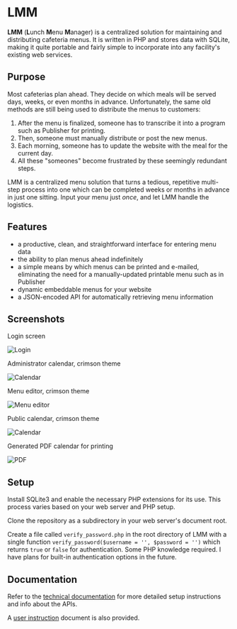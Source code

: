 # LMM

**LMM** (**L**unch **M**enu **M**anager) is a centralized solution for maintaining and distributing cafeteria menus. It is written in PHP and stores data with SQLite, making it quite portable and fairly simple to incorporate into any facility's existing web services.

## Purpose

Most cafeterias plan ahead. They decide on which meals will be served days, weeks, or even months in advance. Unfortunately, the same old methods are still being used to distribute the menus to customers:

1. After the menu is finalized, someone has to transcribe it into a program such as Publisher for printing.
2. Then, someone must manually distribute or post the new menus.
3. Each morning, someone has to update the website with the meal for the current day.
4. All these "someones" become frustrated by these seemingly redundant steps.

LMM is a centralized menu solution that turns a tedious, repetitive multi-step process into one which can be completed weeks or months in advance in just one sitting. Input your menu just *once*, and let LMM handle the logistics.

## Features

* a productive, clean, and straightforward interface for entering menu data
* the ability to plan menus ahead indefinitely
* a simple means by which menus can be printed and e-mailed, eliminating the need for a manually-updated printable menu such as in Publisher
* dynamic embeddable menus for your website
* a JSON-encoded API for automatically retrieving menu information


## Screenshots

Login screen

![Login](http://i.imgur.com/Mc1rVYy.png)

Administrator calendar, crimson theme

![Calendar](http://i.imgur.com/7LKHp4h.png)

Menu editor, crimson theme

![Menu editor](http://i.imgur.com/bbjr0LH.png)

Public calendar, crimson theme

![Calendar](http://i.imgur.com/piJWIK1.png)

Generated PDF calendar for printing

![PDF](http://i.imgur.com/dOTLqTG.png)



## Setup

Install SQLite3 and enable the necessary PHP extensions for its use. This process varies based on your web server and PHP setup.

Clone the repository as a subdirectory in your web server's document root.

Create a file called `verify_password.php` in the root directory of LMM with a single function `verify_password($username = '', $password = '')` which returns `true` or `false` for authentication. Some PHP knowledge required. I have plans for built-in authentication options in the future.

## Documentation

Refer to the [technical documentation](doc/lmm-technical.pdf) for more detailed
setup instructions and info about the APIs.

A [user instruction](doc/lmm-user-instructions.pdf) document is also provided.
